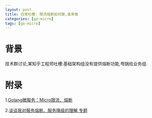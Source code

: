 ```yaml
---
layout: post
title: 日常吐槽: 限流熔断如何做,谁来做
categories: [go-micro]
tags: [go-micro]
---
```


# 背景

技术群讨论,某知乎工程师吐槽:基础架构组没有提供熔断功能,甩锅给业务组.

# 附录
1.[Golang微服务：Micro限流、熔断](https://www.cnblogs.com/cqvoip/p/9967995.html)

2.[谈谈我对服务熔断、服务降级的理解 专题](https://www.cnblogs.com/softidea/p/6346727.html)